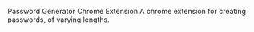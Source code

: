 Password Generator Chrome Extension
A chrome extension for creating passwords, of varying lengths. 
